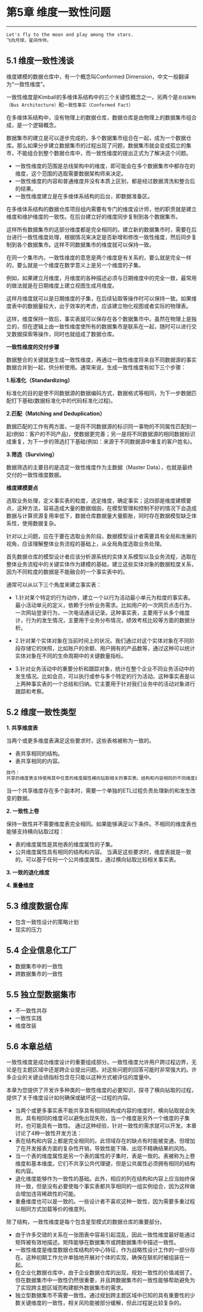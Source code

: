 # 第5章 维度一致性问题
---
```md
Let's fly to the moon and play among the stars.
飞向月球，星间作伴。
```

## 5.1 维度一致性浅谈

维度建模的数据仓库中，有一个概念叫Conformed Dimension，中文一般翻译为“一致性维度”。

一致性维度是Kimball的多维体系结构中的三个关键性概念之一，另两个是`总线架构（Bus Architecture）`和`一致性事实（Conformed Fact）`



在多维体系结构中，没有物理上的数据仓库，数据仓库是由物理上的数据集市组合成，是一个逻辑概念。

数据集市的建立是可以逐步完成的，多个数据集市组合在一起，成为一个数据仓库。那么如果分步建立数据集市的过程出现了问题，数据集市就会变成孤立的集市，不能组合到整个数据仓库中，而一致性维度的提出正式为了解决这个问题。

- 一致性维度的范围是总线架构中的维度，即可能会在多个数据集市中都存在的维度，这个范围的选取需要数据架构师来决定。
- 一致性维度的内容和普通维度并没有本质上区别，都是经过数据清洗和整合后的结果。
- 一致性维度建立是在多维体系结构的后台，即数据准备区。

在多维体系结构的数据仓库项目组内需要有专门的维度设计师，他的职责就是建立维度和维护维度的一致性。在后台建立好的维度同步复制到各个数据集市。

这样所有数据集市的这部分维度都是完全相同的。建立新的数据集市时，需要在后台进行一致性维度处理，根据情况来决定是否新增和修改一致性维度，然后同步复制到各个数据集市。这样不同数据集市的维度就可以保持一致。

在同一个集市内，一致性维度的意思是两个维度是有关系的，要么就是完全一样的，要么就是一个维度在数学意义上是另一个维度的子集。

例如，如果建立月维度，月维度的各种描述必须与日期维度中的完全一致，最常用的做法就是在日期维度上建立视图生成月维度。

这样月维度就可以是日期维度的子集，在后续钻取等操作时可以保持一致。如果维度表中的数据量较大，出于效率的考虑，应该建立物化视图或者实际的物理表。

这样，维度保持一致后，事实表就可以保存在各个数据集市中。虽然在物理上是独立的，但在逻辑上由一致性维度使所有的数据集市是联系在一起，随时可以进行交叉数据探索等操作，同时也就组成了数据仓库。


**一致性维度的交付步骤** 

数据整合的关键就是生成一致性维度，再通过一致性维度将来自不同数据源的事实数据合并到一起，供分析使用。通常来说，生成一致性维度有如下三个步骤：

**1.标准化（Standardizing）**

标准化的目的是使不同数据源的数据编码方式，数据格式等相同，为下一步数据匹配打下基础(数据标准化中的代码标准化过程)。

**2.匹配（Matching and Deduplication）**

数据匹配的工作有两方面，一是将不同数据源的标识同一事物的不同属性匹配到一起(例如：客户的不同产品)，使数据更完善；另一是将不同数据源的相同数据标识成重复，为下一步的筛选打下基础(例如：来源于不同数据源中重复的客户姓名)。

**3.筛选（Surviving）**

数据筛选的主要目的是选定一致性维度作为主数据（Master Data），也就是最终交付的一致性维度数据。

**维度建模要点**

选取业务处理，定义事实表的粒度，选定维度，确定事实；这四部是维度建模要点，这种方法，容易造成大量的数据烟囱，在模型管理和控制不好的情况下会造成数据与计算资源复用率低下，数据仓库数据量大量膨胀，同时存在数据模型缺乏体系性，使用数据复杂。

针对以上问题，应在于要在选取业务阶段，数据模型设计者需要具有全局和发展的视角，应该理解整体业务流程的基础上，从全局角度选取业务处理。

首先数据仓库的模型设计者应该分析源系统的实体关系模型以及业务流程，选取在整体业务流程中的关键实体作为建模的基础，建立这些实体对象的数据粒度关系，因为不同粒度的数据是不能融合的一个事实表中的。

通常可以从以下三个角度来建立事实表：

- 1.针对某个特定的行为动作，建立一个以行为活动最小单元为粒度的事实表。最小活动单元的定义，依赖于分析业务需求。比如用户的一次网页点击行为、一次网站登录行为，一次电话通话记录。这种事实表，主要用于从多个维度计，行为的发生情况，主要用于业务分布情况，绩效考核比较等方面的数据分析。

- 2.针对某个实体对象在当前时间上的状况。我们通过对这个实体对象在不同阶段存储它的快照，比如账户的余额、用户拥有的产品数等，通过这种可以统计实体对象在不同的生命周期中的关键数量指标。

- 3.针对业务活动中的重要分析和跟踪对象，统计在整个企业不同业务活动中的发生情况。比如会员，可以执行或参与多个特定的行为活动。这种事实表是以上两种事实表的一个总结和归纳。它主要用于针对我们业务中的活动对象进行跟踪和考察。


## 5.2 维度一致性类型

**1. 共享维度表**

当两个或更多维度表满足这些要求时，这些表格被称为一致的。

- 表共享相同的结构。
- 表共享相同的内容。

```md
技巧：
共享的维度表支持使用其中任意的维度属性横向钻取相关的事实表。结构和内容相同的不同维度表支持对事实表的横向钻取；完全相同的副本也是一致的。
```


当一个共享维度存在多个副本时，需要一个单独的ETL过程负责处理新的和发生改变的数据。


**2. 一致性上卷**

保持一致性并不需要维度表完全相同。如果能够满足以下条件。不相同的维度表也能够支持横向钻取过程：

- 表的维度属性是其他表的维度属性的子集。
- 公共维度属性具有相同的结构和内容。
当满足这些要求时，维度表就是一致的。可以基于任何一个公共维度属性，通过横向钻取比较相关事实表。

**3. 一致的退化维度**

**4. 重叠维度**


## 5.3 维度数据仓库

- 包含一致性设计的策略计划
- 现实的压力

## 5.4 企业信息化工厂

- 数据集市中的一致性
- 跨数据集市的一致性

## 5.5 独立型数据集市 

- 不一致性共存
- 一致性实践
- 维度改装

## 5.6 本章总结

一致性维度是成功维度设计的重要组成部分。一致性维度允许用户跨过程边界，无论是在主题区域中还是跨企业提出问题。对这些问题的回答可能时非常强大的。许多企业的关键业绩指标包含在只能以这种方式被评估的度量中。

本章为您提供了开发许多种类的一致性维度的必要知识，探寻了横向钻取的过程，提供了关于维度设计如何确保或破坏这一过程的内容。

- 当两个或更多事实表不能共享具有相同结构或内容的维度时，横向钻取就会失败。具有相同的维度可以避免出现失败，当一个维度是另外一个维度的子集时，也可能具有一致性。
通过这种经验，针对一致性的需求就可以开发。本章讨论了4种一致性开发方法：
- 表在结构和内容上都是完全相同的。此领域存在的缺点有时能被变通，但增加了在开发报表方面的复杂性开销，导致性能下降、出现不精确结果的风险。
- 当一个表的维度属性是另一个表的属性的子集时，表是一致的。表被称为上卷维度和基本维度。它们不共享公共代理键，但是公共属性必须拥有相同的结构和内容。
- 退化维度能够作为一致性的基础。此外，相应的列在结构和内容上应当始终保持一致，但是没有必要使每个事实表都共享相同的一组实例组合，因为这样做会增加违背稀疏性的可能。 
- 重叠维度也可以是一致的。一些设计者不喜欢这种一致性，因为需要多重过程以相同方式加载等价的维度列。

除了结构，一致性维度是每个包含星型模式的数据仓库的重要部分。

- 由于许多交错的关系在一张图表中容易引起混乱，因此一致性维度最好能通过矩阵被有效地描述。矩阵能够在数据集市或跨数据集市中描述一致性。
- 一致性维度是维度数据仓库结构的中心特征，作为战略性设计工作的一部分存在。这种初期工作允许单独地开展对个体的实现，确保在联机时被组装在一起。
- 在企业化数据仓库中，由于企业数据仓库的出现，规划一致性的价值减弱了。但在数据集市中一致性仍然很重要，并且跨数据集市的一致性能够帮助避免为了实现跨主题区域而构建额外数据集市的需求。
- 独立型数据集市不需要一致性。通过规划跨主题区域中已知的具有重要性的少数关键维度的一致性，相关风险能被部分缓解，但此过程是比较复杂的。



